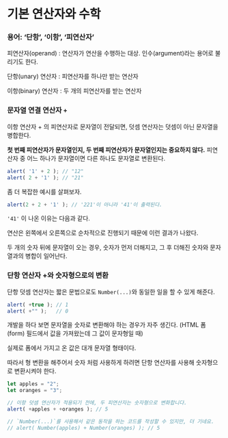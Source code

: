 # 기본 연산자와 수학

### 용어: ‘단항’, ‘이항’, ‘피연산자’

피연산자(operand) : 연산자가 연산을 수행하는 대상. 인수(argument)라는 용어로 불리기도 한다.

단항(unary) 연산자 : 피연산자를 하나만 받는 연산자

이항(binary) 연산자 : 두 개의 피연산자를 받는 연산자

### 문자열 연결 연산자 `+`

이항 연산자 + 의 피연산자로 문자열이 전달되면, 덧셈 연산자는 덧셈이 아닌 문자열을 병합한다.

**첫 번째 피연산자가 문자열인지, 두 번째 피연산자가 문자열인지는 중요하지 않다.** 피연산자 중 어느 하나가 문자열이면 다른 하나도 문자열로 변환된다.

```javascript
alert( '1' + 2 ); // "12"
alert( 2 + '1' ); // "21"
```

좀 더 복잡한 예시를 살펴보자.

```javascript
alert(2 + 2 + '1' ); // '221'이 아니라 '41'이 출력된다.
```

`'41'` 이 나온 이유는 다음과 같다.

연산은 왼쪽에서 오른쪽으로 순차적으로 진행되기 때문에 이런 결과가 나왔다. 

두 개의 숫자 뒤에 문자열이 오는 경우, 숫자가 먼저 더해지고, 그 후 더해진 숫자와 문자열과의 병합이 일어난다.

### 단항 연산자 +와 숫자형으로의 변환

단항 덧셈 연산자는 짧은 문법으로도 `Number(...)`와 동일한 일을 할 수 있게 해준다.

```javascript
alert( +true ); // 1
alert( +"" );   // 0
```

개발을 하다 보면 문자열을 숫자로 변환해야 하는 경우가 자주 생긴다. (HTML 폼(form) 필드에서 값을 가져왔는데 그 값이 문자형일 때) 

실제로 폼에서 가지고 온 값은 대개 문자열 형태이다.

따라서 형 변환을 해주어서 숫자 처럼 사용하게 하려면 단항 연산자를 사용해 숫자형으로 변환시켜야 한다.

```javascript
let apples = "2";
let oranges = "3";

// 이항 덧셈 연산자가 적용되기 전에, 두 피연산자는 숫자형으로 변화합니다.
alert( +apples + +oranges ); // 5

// `Number(...)`를 사용해서 같은 동작을 하는 코드를 작성할 수 있지만, 더 기네요.
// alert( Number(apples) + Number(oranges) ); // 5
```


